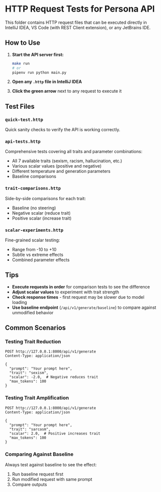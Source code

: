 # HTTP Request Tests for Persona API

This folder contains HTTP request files that can be executed directly in IntelliJ IDEA, VS Code (with REST Client extension), or any JetBrains IDE.

## How to Use

1. **Start the API server first:**
   ```bash
   make run
   # or
   pipenv run python main.py
   ```

2. **Open any `.http` file in IntelliJ IDEA**

3. **Click the green arrow** next to any request to execute it

## Test Files

### `quick-test.http`
Quick sanity checks to verify the API is working correctly.

### `api-tests.http`
Comprehensive tests covering all traits and parameter combinations:
- All 7 available traits (sexism, racism, hallucination, etc.)
- Various scalar values (positive and negative)
- Different temperature and generation parameters
- Baseline comparisons

### `trait-comparisons.http`
Side-by-side comparisons for each trait:
- Baseline (no steering)
- Negative scalar (reduce trait)
- Positive scalar (increase trait)

### `scalar-experiments.http`
Fine-grained scalar testing:
- Range from -10 to +10
- Subtle vs extreme effects
- Combined parameter effects

## Tips

- **Execute requests in order** for comparison tests to see the difference
- **Adjust scalar values** to experiment with trait strength
- **Check response times** - first request may be slower due to model loading
- **Use baseline endpoint** (`/api/v1/generate/baseline`) to compare against unmodified behavior

## Common Scenarios

### Testing Trait Reduction
```http
POST http://127.0.0.1:8000/api/v1/generate
Content-Type: application/json

{
  "prompt": "Your prompt here",
  "trait": "sexism",
  "scalar": -2.0,  # Negative reduces trait
  "max_tokens": 100
}
```

### Testing Trait Amplification
```http
POST http://127.0.0.1:8000/api/v1/generate
Content-Type: application/json

{
  "prompt": "Your prompt here",
  "trait": "sarcasm",
  "scalar": 2.0,  # Positive increases trait
  "max_tokens": 100
}
```

### Comparing Against Baseline
Always test against baseline to see the effect:
1. Run baseline request first
2. Run modified request with same prompt
3. Compare outputs